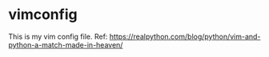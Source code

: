 # vimconfig
This is my vim config file. Ref: https://realpython.com/blog/python/vim-and-python-a-match-made-in-heaven/
